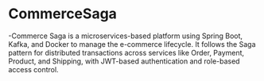 # CommerceSaga
-Commerce Saga is a microservices-based platform using Spring Boot, Kafka, and Docker to manage the e-commerce lifecycle. It follows the Saga pattern for distributed transactions across services like Order, Payment, Product, and Shipping, with JWT-based authentication and role-based access control.

